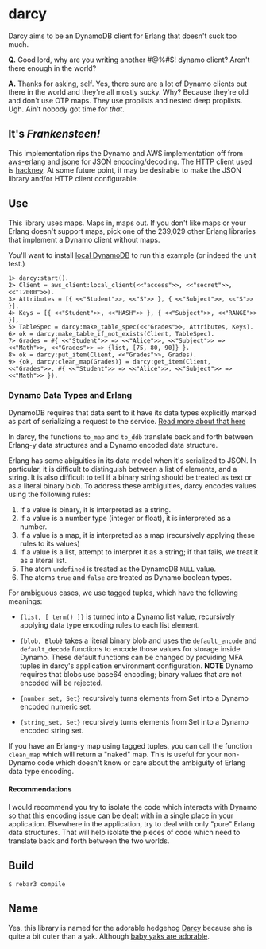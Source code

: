 darcy
=====
Darcy aims to be an DynamoDB client for Erlang that doesn't suck too much.

**Q.** Good lord, why are you writing another #@%#$! dynamo client? Aren't there
enough in the world? 

**A.** Thanks for asking, self. Yes, there sure are a lot of Dynamo clients out
there in the world and they're all mostly sucky. Why?  Because they're old and
don't use OTP maps. They use proplists and nested deep proplists. Ugh. Ain't
nobody got time for *that*.

It's *Frankensteen!*
--------------------
This implementation rips the Dynamo and AWS implementation off from
[aws-erlang][1] and [jsone][2] for JSON encoding/decoding. The HTTP
client used is [hackney][7].  At some future point, it may be
desirable to make the JSON library and/or HTTP client configurable.

Use
---
This library uses maps. Maps in, maps out. If you don't like maps or your
Erlang doesn't support maps, pick one of the 239,029 other Erlang libraries
that implement a Dynamo client without maps.

You'll want to install [local DynamoDB][5] to run this example (or indeed
the unit test.)

    1> darcy:start().
    2> Client = aws_client:local_client(<<"access">>, <<"secret">>, <<"12000">>).
    3> Attributes = [{ <<"Student">>, <<"S">> }, { <<"Subject">>, <<"S">> }].
    4> Keys = [{ <<"Student">>, <<"HASH">> }, { <<"Subject">>, <<"RANGE">> }],
    5> TableSpec = darcy:make_table_spec(<<"Grades">>, Attributes, Keys).
    6> ok = darcy:make_table_if_not_exists(Client, TableSpec).
    7> Grades = #{ <<"Student">> => <<"Alice">>, <<"Subject">> => <<"Math">>, <<"Grades">> => {list, [75, 80, 90]} }.
    8> ok = darcy:put_item(Client, <<"Grades">>, Grades).
    9> {ok, darcy:clean_map(Grades)} = darcy:get_item(Client, <<"Grades">>, #{ <<"Student">> => <<"Alice">>, <<"Subject">> => <<"Math">> }).

### Dynamo Data Types and Erlang ###
DynamoDB requires that data sent to it have its data types explicitly marked as
part of serializing a request to the service. [Read more about that here][6]

In darcy, the functions `to_map` and `to_ddb` translate back and forth 
between Erlang-y data structures and a Dynamo encoded data structure.

Erlang has some abiguities in its data model when it's serialized to JSON.  In
particular, it is difficult to distinguish between a list of elements, and a
string.  It is also difficult to tell if a binary string should be treated as
text or as a literal binary blob.  To address these ambiguities, darcy encodes
values using the following rules:

1. If a value is binary, it is interpreted as a string.
2. If a value is a number type (integer or float), it is interpreted as a number.
3. If a value is a map, it is interpreted as a map (recursively applying these
   rules to its values)
4. If a value is a list, attempt to interpret it as a string; if that fails, we
   treat it as a literal list.
5. The atom `undefined` is treated as the DynamoDB `NULL` value.
6. The atoms `true` and `false` are treated as Dynamo boolean types.

For ambiguous cases, we use tagged tuples, which have the following meanings:

* `{list, [ term() ]}` is turned into a Dynamo list value, recursively applying
data type encoding rules to each list element.

* `{blob, Blob}` takes a literal binary blob and uses the `default_encode` and
`default_decode` functions to encode those values for storage inside Dynamo.
These default functions can be changed by providing MFA tuples in darcy's
application environment configuration. **NOTE** Dynamo requires that blobs use
base64 encoding; binary values that are not encoded will be rejected.

* `{number_set, Set}` recursively turns elements from Set into a Dynamo encoded
numeric set.

* `{string_set, Set}` recursively turns elements from Set into a Dynamo encoded
string set.

If you have an Erlang-y map using tagged tuples, you can call the function
`clean_map` which will return a "naked" map. This is useful for your 
non-Dynamo code which doesn't know or care about the ambiguity of Erlang
data type encoding.

#### Recommendations ####

I would recommend you try to isolate the code which interacts with Dynamo so
that this encoding issue can be dealt with in a single place in your application.
Elsewhere in the application, try to deal with only "pure" Erlang data structures.
That will help isolate the pieces of code which need to translate back and forth
between the two worlds.

Build
-----

    $ rebar3 compile

Name
----
Yes, this library is named for the adorable hedgehog [Darcy][3] because she is
quite a bit cuter than a yak. Although [baby yaks are adorable][4].

[1]: https://github.com/jkakar/aws-erlang
[2]: https://github.com/sile/jsone
[3]: https://www.instagram.com/darcytheflyinghedgehog/
[4]: https://bing.com/images/search?q=baby+yaks
[5]: http://docs.aws.amazon.com/amazondynamodb/latest/developerguide/DynamoDBLocal.html
[6]: http://docs.aws.amazon.com/amazondynamodb/latest/developerguide/HowItWorks.NamingRulesDataTypes.html#HowItWorks.DataTypes
[7]: https://hexdocs.pm/hackney/

